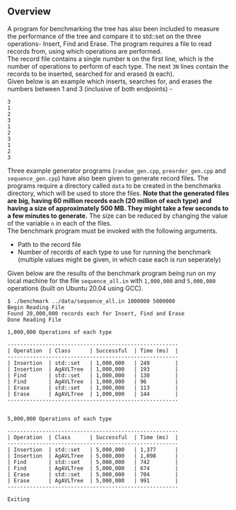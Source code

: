 ## Overview
A program for benchmarking the tree has also been included to measure the performance of the tree and compare it to std::set on the three operations- Insert, Find and Erase. The program requires a file to read records from, using which operations are performed.<br>
The record file contains a single number ```N``` on the first line, which is the number of operations to perform of each type. The next ```3N``` lines contain the records to be inserted, searched for and erased (```N``` each).<br>
 Given below is an example which inserts, searches for, and erases the numbers between 1 and 3 (inclusive of both endpoints) -
```
3
1
2
3
1
2
3
1
2
3
```
Three example generator programs (```random_gen.cpp```, ```preorder_gen.cpp``` and ```sequence_gen.cpp```) have also been given to generate record files. The programs require a directory called ```data``` to be created in the benchmarks directory, which will be used to store the files. **Note that the generated files are big, having 60 million records each (20 million of each type) and having a size of approximately 500 MB. They might take a few seconds to a few minutes to generate.** The size can be reduced by changing the value of the variable ```n``` in each of the files.<br>
The benchmark program must be invoked with the following arguments.
* Path to the record file
* Number of records of each type to use for running the benchmark (multiple values might be given, in which case each is run seperately)

Given below are the results of the benchmark program being run on my local machine for the file ```sequence_all.in``` with ```1,000,000``` and ```5,000,000``` operations (built on Ubuntu 20.04 using GCC).
```
$ ./benchmark ../data/sequence_all.in 1000000 5000000
Begin Reading File
Found 20,000,000 records each for Insert, Find and Erase
Done Reading File

1,000,000 Operations of each type

------------------------------------------------------
| Operation  | Class      | Successful  | Time (ms)  |
------------------------------------------------------
| Insertion  | std::set   | 1,000,000   | 249        |
| Insertion  | AgAVLTree  | 1,000,000   | 193        |
| Find       | std::set   | 1,000,000   | 130        |
| Find       | AgAVLTree  | 1,000,000   | 96         |
| Erase      | std::set   | 1,000,000   | 113        |
| Erase      | AgAVLTree  | 1,000,000   | 144        |
------------------------------------------------------


5,000,000 Operations of each type

------------------------------------------------------
| Operation  | Class      | Successful  | Time (ms)  |
------------------------------------------------------
| Insertion  | std::set   | 5,000,000   | 1,377      |
| Insertion  | AgAVLTree  | 5,000,000   | 1,098      |
| Find       | std::set   | 5,000,000   | 742        |
| Find       | AgAVLTree  | 5,000,000   | 674        |
| Erase      | std::set   | 5,000,000   | 704        |
| Erase      | AgAVLTree  | 5,000,000   | 991        |
------------------------------------------------------

Exiting
```